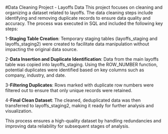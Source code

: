 #Data Cleaning Project - Layoffs Data
This project focuses on cleaning and organizing a dataset related to layoffs. The data cleaning steps include identifying and removing duplicate records to ensure data quality and accuracy. The process was executed in SQL and included the following key steps:

1-**Staging Table Creation**: Temporary staging tables (layoffs_staging and layoffs_staging2) were created to facilitate data manipulation without impacting the original data source.

2-**Data Insertion and Duplicate Identification**: Data from the main layoffs table was copied into layoffs_staging. Using the ROW_NUMBER function, potential duplicates were identified based on key columns such as company, industry, and date.

3-**Filtering Duplicates**: Rows marked with duplicate row numbers were filtered out to ensure that only unique records were retained.

4-**Final Clean Dataset**: The cleaned, deduplicated data was then transferred to layoffs_staging2, making it ready for further analysis and visualization.

This process ensures a high-quality dataset by handling redundancies and improving data reliability for subsequent stages of analysis.

